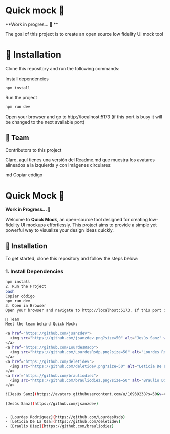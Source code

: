 # Quick mock 🎨

**Work in progres... 🚧 **

The goal of this project is to create an open source low fidelity UI mock tool 

# 🚀 Installation

Clone this repository and run the following commands:

Install dependencies

```bash
npm install
```

Run the project

```bash
npm run dev
```

Open your browser and go to http://localhost:5173 (if this port is busy it will be changed to the next available port)

## 👥 Team

Contributors to this project


Claro, aquí tienes una versión del Readme.md que muestra los avatares alineados a la izquierda y con imágenes circulares:

md
Copiar código
# Quick Mock 🎨

**Work in Progress... 🚧**

Welcome to **Quick Mock**, an open-source tool designed for creating low-fidelity UI mockups effortlessly. This project aims to provide a simple yet powerful way to visualize your design ideas quickly.

## 🚀 Installation

To get started, clone this repository and follow the steps below:

### 1. Install Dependencies

```bash
npm install
2. Run the Project
bash
Copiar código
npm run dev
3. Open in Browser
Open your browser and navigate to http://localhost:5173. If this port is busy, it will automatically switch to the next available port.

👥 Team
Meet the team behind Quick Mock:

<a href="https://github.com/jsanzdev">
  <img src="https://github.com/jsanzdev.png?size=50" alt="Jesús Sanz" width="50" style="border-radius: 50%;">
</a>
<a href="https://github.com/LourdesRsdp">
  <img src="https://github.com/LourdesRsdp.png?size=50" alt="Lourdes Rodriguez" width="50" style="border-radius: 50%;">
</a>
<a href="https://github.com/deletidev">
  <img src="https://github.com/deletidev.png?size=50" alt="Leticia De La Osa" width="50" style="border-radius: 50%;">
</a>
<a href="https://github.com/brauliodiez">
  <img src="https://github.com/brauliodiez.png?size=50" alt="Braulio Díez" width="50" style="border-radius: 50%;">
</a>

![Jesús Sanz](https://avatars.githubusercontent.com/u/16939238?s=50&v=4)

[Jesús Sanz](https://github.com/jsanzdev)


- [Lourdes Rodriguez](https://github.com/LourdesRsdp)
- [Leticia De La Osa](https://github.com/deletidev)
- [Braulio Díez](https://github.com/brauliodiez)
